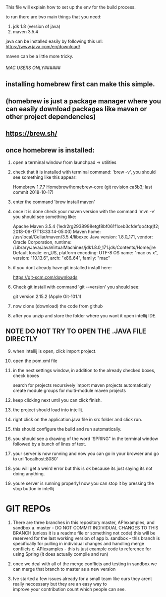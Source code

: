 This file will explain how to set up the env for the build process.

to run there are two main things that you need:
1. jdk 1.8 (version of java)
2. maven 3.5.4

java can be installed easily by following this url:
https://www.java.com/en/download/

maven can be a little more tricky.

 ###### MAC USERS ONLY######
## installing homebrew first can make this simple.
## (homebrew is just a package manager where you can easily download packages like maven or other project dependencies)

## https://brew.sh/

## once homebrew is installed:

1. open a terminal window from launchpad -> utilities
2. check that it is installed with terminal command:  'brew -v', you should see something like this appear:
        
    Homebrew 1.7.7
    Homebrew/homebrew-core (git revision ca5b3; last commit 2018-10-17)

3. enter the command 'brew install maven'
4. once it is done check your maven version with the command 'mvn -v' you should see something like:

    Apache Maven 3.5.4 (1edr2rg2938998etgf8bf061f1ceb3cfdefqo4tqrjf2; 2018-06-17T13:33:14-05:00)
    Maven home: /usr/local/Cellar/maven/3.5.4/libexec
    Java version: 1.8.0_171, vendor: Oracle Corporation, runtime: /Library/Java/JavaVirtualMachines/jdk1.8.0_171.jdk/Contents/Home/jre
    Default locale: en_US, platform encoding: UTF-8
    OS name: "mac os x", version: "10.13.6", arch: "x86_64", family: "mac"

5. if you dont already have git installed install here:

    https://git-scm.com/downloads

6. Check git install with command 'git --version' you should see:

    git version 2.15.2 (Apple Git-101.1)

7. now clone (download) the code from github
8. after you unzip and store the folder where you want it open intellij IDE.

## NOTE DO NOT TRY TO OPEN THE .JAVA FILE DIRECTLY

9. when intellij is open, click import project.
10. open the pom.xml file
11. in the next settings window, in addition to the already checked boxes, check boxes 

    search for projects recursively
    import maven projects automatically
    create module groups for multi-module maven projects 

12. keep clicking next until you can click finish.
13. the project should load into intellij. 
14. right click on the application.java file in src folder and click run.
15. this should configure the build and run automatically.
16. you should see a drawing of the word 'SPRING" in the terminal window followed by a bunch of lines of text.
17. your server is now running and now you can go in your browser and go to url 'localhost:8080'
18. you will get a weird error but this is ok because its just saying its not doing anything.
19. youre server is running properly! now you can stop it by pressing the stop button in intellij




# GIT REPOs

1. There are three branches in this repository master, APIexamples, and sandbox
  a. master - DO NOT COMMIT INDIVIDUAL CHANGES TO THIS BRANCH (unless it is a readme file or something not code) this will be 
     reserverd for the last working version of app 
  b. sandbox - this branch is specifically for pulling  in individual changes and handling merge conflicts
  c. APIexamples - this is just example code to reference for using Spring (it does actually compile and run)

2. once we deal with all of the merge conflicts and testing in sandbox we can merge that branch to master as a new version
3. Ive started a few issues already for a small team like ours they arent really neccessary but they are an easy way to  
   improve your contribution count which people can see. 


